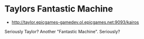 # Taylors Fantastic Machine

- http://taylor.epicgames-gamedev.ol.epicgames.net:9093/kairos

Seriously Taylor? Another "Fantastic Machine". Seriously?
